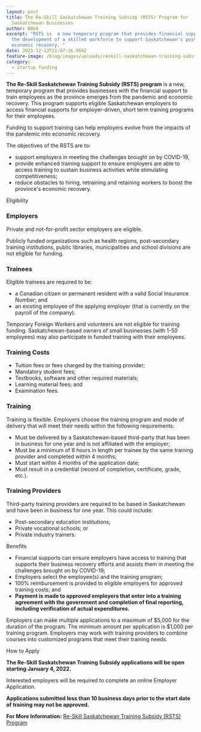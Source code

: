 ```yaml
---
layout: post
title: The Re-Skill Saskatchewan Training Subsidy (RSTS) Program for
  Saskatchewan Businesses
author: BBVA
excerpt: "RSTS is  a new temporary program that provides financial support for
  the development of a skilled workforce to support Saskatchewan's post-pandemic
  economic recovery. "
date: 2021-12-13T21:07:16.959Z
feature-image: /blog/images/uploads/reskill-saskatchewan-training-subsidy.png
category:
  - startup funding
---
```



**The Re-Skill Saskatchewan Training Subsidy (RSTS) program** is a new, temporary program that provides businesses with the financial support to train employees as the province emerges from the pandemic and economic recovery. This program supports eligible Saskatchewan employers to access financial supports for employer-driven, short term training programs for their employees.

Funding to support training can help employers evolve from the impacts of the pandemic into economic recovery.

The objectives of the RSTS are to:

* support employers in meeting the challenges brought on by COVID-19,
* provide enhanced training support to ensure employers are able to access training to sustain business activities while stimulating competitiveness;
* reduce obstacles to hiring, retraining and retaining workers to boost the province's economic recovery.

Eligibility

### **Employers**

Private and not-for-profit sector employers are eligible.

Publicly funded organizations such as health regions, post-secondary training institutions, public libraries, municipalities and school divisions are not eligible for funding.

### Trainees

Eligible trainees are required to be:

* a Canadian citizen or permanent resident with a valid Social Insurance Number; and
* an existing employee of the applying employer (that is currently on the payroll of the company).

Temporary Foreign Workers and volunteers are not eligible for training funding. Saskatchewan-based owners of small businesses (with 1-50 employees) may also participate in funded training with their employees.



### Training Costs

* Tuition fees or fees charged by the training provider;
* Mandatory student fees;
* Textbooks, software and other required materials;
* Learning material fees; and
* Examination fees.

### Training

Training is flexible. Employers choose the training program and mode of delivery that will meet their needs within the following requirements:

* Must be delivered by a Saskatchewan-based third-party that has been in business for one year and is not affiliated with the employer;
* Must be a minimum of 8 hours in length per trainee by the same training provider and completed within 4 months;
* Must start within 4 months of the application date;
* Must result in a credential (record of completion, certificate, grade, etc.).

### Training Providers

Third-party training providers are required to be based in Saskatchewan and have been in business for one year. This could include:

* Post-secondary education institutions;
* Private vocational schools; or
* Private industry trainers.

Benefits

* Financial supports can ensure employers have access to training that supports their business recovery efforts and assists them in meeting the challenges brought on by COVID-19;
* Employers select the employee(s) and the training program;
* 100% reimbursement is provided to eligible employers for approved training costs; and
* **Payment is made to approved employers that enter into a training agreement with the government and completion of final reporting, including verification of actual expenditures.**

Employers can make multiple applications to a maximum of $5,000 for the duration of the program. The minimum amount per application is $1,000 per training program. Employers may work with training providers to combine courses into customized programs that meet their training needs.

How to Apply

**The Re-Skill Saskatchewan Training Subsidy applications will be open starting January 4, 2022.**

Interested employers will be required to complete an online Employer Application.

**Applications submitted less than 10 business days prior to the start date of training may not be approved.**



**For More Information:** [Re-Skill Saskatchewan Training Subsidy (RSTS) Program](https://www.saskatchewan.ca/government/news-and-media/2021/december/09/saskatchewan-announces-25-million-for-reskill-saskatchewan-training-subsidy)